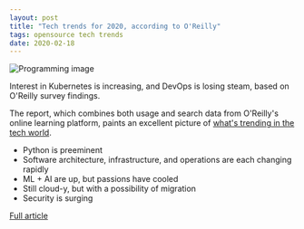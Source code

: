 ```yaml
---
layout: post
title: "Tech trends for 2020, according to O'Reilly"
tags: opensource tech trends
date: 2020-02-18
---
```


![Programming image](https://tr1.cbsistatic.com/hub/i/r/2020/01/23/bd5de474-46fa-4a7f-84d3-4a086927e7df/resize/770x/a409decd245cad4085bc2af49d6da8fd/python-developer.jpg)

Interest in Kubernetes is increasing, and DevOps is losing steam, based on O'Reilly survey findings.

The report, which combines both usage and search data from O'Reilly's online learning platform, 
paints an excellent picture of
[what's trending in the tech world](https://www.oreilly.com/radar/oreilly-2020-platform-analysis).

- Python is preeminent
- Software architecture, infrastructure, and operations are each changing rapidly
- ML + AI are up, but passions have cooled
- Still cloud-y, but with a possibility of migration
- Security is surging

[Full article](https://www.techrepublic.com/article/python-microservices-and-more-tech-trends-for-2020-according-to-oreilly/)
